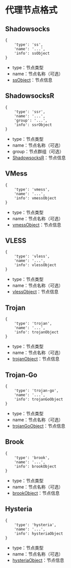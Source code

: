 # 代理节点格式

## Shadowsocks

```
{
    'type': 'ss',
    'name': '...',
    'info': ssObject
}
```

+ type：节点类型
+ name：节点名称（可选）
+ [ssObject](./ProxyObject/Shadowsocks.md)：节点信息

## ShadowsocksR

```
{
    'type': 'ssr',
    'name': '...',
    'group': '...',
    'info': ssrObject
}
```

+ type：节点类型
+ name：节点名称（可选）
+ group：节点群组（可选）
+ [ShadowsocksR](./ProxyObject/ShadowsocksR.md)：节点信息

## VMess

```
{
    'type': 'vmess',
    'name': '...',
    'info': vmessObject
}
```

+ type：节点类型
+ name：节点名称（可选）
+ [vmessObject](./ProxyObject/VMess.md)：节点信息

## VLESS

```
{
    'type': 'vless',
    'name': '...',
    'info': vlessObject
}
```

+ type：节点类型
+ name：节点名称（可选）
+ [vlessObject](./ProxyObject/VLESS.md)：节点信息

## Trojan

```
{
    'type': 'trojan',
    'name': '...',
    'info': trojanObject
}
```

+ type：节点类型
+ name：节点名称（可选）
+ [trojanObject](./ProxyObject/Trojan.md)：节点信息

## Trojan-Go

```
{
    'type': 'trojan-go',
    'name': '...',
    'info': trojanGoObject
}
```

+ type：节点类型
+ name：节点名称（可选）
+ [trojanGoObject](./ProxyObject/TrojanGo.md)：节点信息

## Brook

```
{
    'type': 'brook',
    'name': '...',
    'info': brookObject
}
```

+ type：节点类型
+ name：节点名称（可选）
+ [brookObject](./ProxyObject/Brook.md)：节点信息

## Hysteria

```
{
    'type': 'hysteria',
    'name': '...',
    'info': hysteriaObject
}
```

+ type：节点类型
+ name：节点名称（可选）
+ [hysteriaObject](./ProxyObject/Hysteria.md)：节点信息
